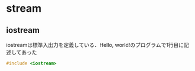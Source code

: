 # stream
## iostream
iostreamは標準入出力を定義している．Hello, world!のプログラムで1行目に記述してあった
```cpp
#include <iostream>
```
